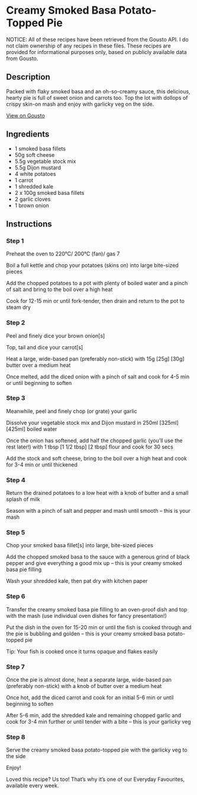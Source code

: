# Creamy Smoked Basa Potato-Topped Pie

NOTICE: All of these recipes have been retrieved from the Gousto API. I do not claim ownership of any recipes in these files. These recipes are provided for informational purposes only, based on publicly available data from Gousto.

## Description

Packed with flaky smoked basa and an oh-so-creamy sauce, this delicious, hearty pie is full of sweet onion and carrots too. Top the lot with dollops of crispy skin-on mash and enjoy with garlicky veg on the side.

[View on Gousto](https://www.gousto.co.uk/recipes/cookbook/creamy-smoked-basa-potato-topped-pie)

## Ingredients

- 1 smoked basa fillets
- 50g soft cheese
- 5.5g vegetable stock mix
- 5.5g Dijon mustard
- 4 white potatoes
- 1 carrot
- 1 shredded kale
- 2 x 100g smoked basa fillets
- 2 garlic cloves
- 1 brown onion

## Instructions


### Step 1

Preheat the oven to 220°C/ 200°C (fan)/ gas 7

Boil a full kettle and chop your potatoes (skins on) into large bite-sized pieces

Add the chopped potatoes to a pot with plenty of boiled water and a pinch of salt and bring to the boil over a high heat

Cook for 12-15 min or until fork-tender, then drain and return to the pot to steam dry


### Step 2

Peel and finely dice your brown onion[s]

Top, tail and dice your carrot[s]

Heat a large, wide-based pan (preferably non-stick) with 15g <span class="text-purple">[25g]</span> <span class="text-danger">[30g]</span> butter over a medium heat

Once melted, add the diced onion with a pinch of salt and cook for 4-5 min or until beginning to soften


### Step 3

Meanwhile, peel and finely chop (or grate) your garlic

Dissolve your vegetable stock mix and Dijon mustard in 250ml <span class="text-purple">[325ml]</span> <span class="text-danger">[425ml]</span> boiled water

Once the onion has softened, add half the chopped garlic (you’ll use the rest later!) with 1 tbsp <span class="text-purple">[1 1/2 tbsp]</span> <span class="text-danger">[2 tbsp]</span> flour and cook for 30 secs

Add the stock and soft cheese, bring to the boil over a high heat and cook for 3-4 min or until thickened


### Step 4

Return the drained potatoes to a low heat with a knob of butter and a small splash of milk

Season with a pinch of salt and pepper and mash until smooth – this is your mash


### Step 5

Chop your smoked basa fillet[s] into large, bite-sized pieces

Add the chopped smoked basa to the sauce with a generous grind of black pepper and give everything a good mix up – this is your creamy smoked basa pie filling

Wash your shredded kale, then pat dry with kitchen paper


### Step 6

Transfer the creamy smoked basa pie filling to an oven-proof dish and top with the mash (use individual oven dishes for fancy presentation!)

Put the dish in the oven for 15-20 min or until the fish is cooked through and the pie is bubbling and golden – this is your creamy smoked basa potato-topped pie

Tip: Your fish is cooked once it turns opaque and flakes easily


### Step 7

Once the pie is almost done, heat a separate large, wide-based pan (preferably non-stick) with a knob of butter over a medium heat

Once hot, add the diced carrot and cook for an initial 5-6 min or until beginning to soften

After 5-6 min, add the shredded kale and remaining chopped garlic and cook for 3-4 min further or until tender with a bite – this is your garlicky veg

### Step 8

Serve the creamy smoked basa potato-topped pie with the garlicky veg to the side

Enjoy!

<span class="text-danger">Loved this recipe? Us too! That’s why it’s one of our Everyday Favourites, available every week.</span>

